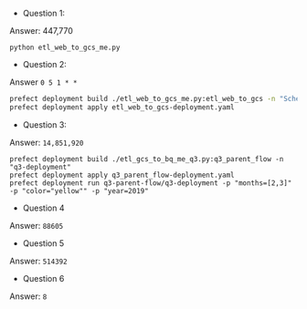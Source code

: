 * Question 1:

Answer: 447,770

`python etl_web_to_gcs_me.py`

* Question 2:

Answer `0 5 1 * *`

```bash
prefect deployment build ./etl_web_to_gcs_me.py:etl_web_to_gcs -n "Scheduled Flow" --cron "0 5 1 * *" -a
prefect deployment apply etl_web_to_gcs-deployment.yaml
```

* Question 3:

Answer: `14,851,920`

```
prefect deployment build ./etl_gcs_to_bq_me_q3.py:q3_parent_flow -n "q3-deployment"
prefect deployment apply q3_parent_flow-deployment.yaml
prefect deployment run q3-parent-flow/q3-deployment -p "months=[2,3]" -p "color="yellow"" -p "year=2019"
```
* Question 4

Answer: `88605`

* Question 5

Answer: `514392`

* Question 6

Answer: `8`
